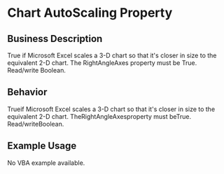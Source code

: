 # Chart AutoScaling Property

## Business Description
True if Microsoft Excel scales a 3-D chart so that it's closer in size to the equivalent 2-D chart. The RightAngleAxes property must be True. Read/write Boolean.

## Behavior
Trueif Microsoft Excel scales a 3-D chart so that it's closer in size to the equivalent 2-D chart. TheRightAngleAxesproperty must beTrue. Read/writeBoolean.

## Example Usage
No VBA example available.